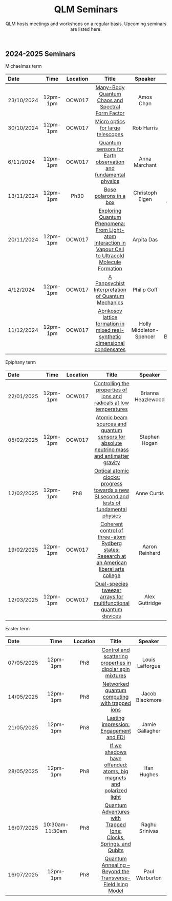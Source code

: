 ﻿---
layout: page
title: QLM Seminars
subtitle: QLM hosts meetings and workshops on a regular basis. Upcoming seminars are listed here.
---

## 2024-2025 Seminars

Michaelmas term

|Date  |Time |Location  |Title   |Speaker    |Institution    |
|:---  | :----: | :----:  | :--------:      | :------:      |           --: |
|23/10/2024|12pm-1pm|OCW017|<a href="/events/seminars/abstracts/2024 Michaelmas/Amos Chan"> Many-Body Quantum Chaos and Spectral Form Factor </a>|Amos Chan |Lancaster University |
|30/10/2024|12pm-1pm|OCW017|<a href="/events/seminars/abstracts/2024 Michaelmas/Rob Harris"> Micro optics for large telescopes </a>|Rob Harris |Durham University CfAI |
|6/11/2024|12pm-1pm|OCW017|<a href="/events/seminars/abstracts/2024 Michaelmas/Anna Marchant"> Quantum sensors for Earth observation and fundamental physics </a>|Anna Marchant |RAL Space |
|13/11/2024|12pm-1pm|Ph30|<a href="/events/seminars/abstracts/2024 Michaelmas/Christoph Eigen"> Bose polarons in a box </a>|Christoph Eigen |University of Cambridge |
|20/11/2024|12pm-1pm|OCW017|<a href="/events/seminars/abstracts/2024 Michaelmas/Arpita Das"> Exploring Quantum Phenomena: From Light-atom Interaction in Vapour Cell to Ultracold Molecule Formation </a>|Arpita Das |Durham QLM |
|4/12/2024|12pm-1pm|OCW017|<a href="/events/seminars/abstracts/2024 Michaelmas/Philip Goff"> A Panpsychist Interpretation of Quantum Mechanics </a>|Philip Goff |Durham University, Dept. of Philosophy |
|11/12/2024|12pm-1pm|OCW017|<a href="/events/seminars/abstracts/2024 Michaelmas/Holly Middleton Spencer"> Abrikosov lattice formation in mixed real-synthetic dimensional condensates </a>|Holly Middleton-Spencer |University of Birmingham |

Epiphany term

|Date  |Time |Location  |Title   |Speaker    |Institution    |
|:---  | :----: | :----:  | :--------:      | :------:      |           --: |
|22/01/2025|12pm-1pm|OCW017|<a href="/events/seminars/abstracts/2025 Epiphany/Brianna Heazlewood"> Controlling the properties of ions and radicals at low temperatures </a>|Brianna Heazlewood |University of Liverpool |
|05/02/2025|12pm-1pm|OCW017|<a href="/events/seminars/abstracts/2025 Epiphany/Stephen Hogan"> Atomic beam sources and quantum sensors for absolute neutrino mass and antimatter gravity </a>|Stephen Hogan |University College London (UCL)|
|12/02/2025|12pm-1pm|Ph8|<a href="/events/seminars/abstracts/2025 Epiphany/Anne Curtis"> Optical atomic clocks: progress towards a new SI second and tests of fundamental physics </a>|Anne Curtis |National Physical Laboratory (NPL)|
|19/02/2025|12pm-1pm|OCW017|<a href="/events/seminars/abstracts/2025 Epiphany/Aaron Reinhard"> Coherent control of three-atom Rydberg states: Research at an American liberal arts college </a>|Aaron Reinhard |Kenyon College - Leverhulme Visiting Professor at Durham University|
|12/03/2025|12pm-1pm|OCW017|<a href="/events/seminars/abstracts/2025 Epiphany/Alex Guttridge">  Dual-species tweezer arrays for multifunctional quantum devices </a>|Alex Guttridge |Durham University, QLM|

Easter term

|Date  |Time |Location  |Title   |Speaker    |Institution    |
|:---  | :----: | :----:  | :--------:      | :------:      |           --: |
|07/05/2025|12pm-1pm|Ph8|<a href="/events/seminars/abstracts/2025 Summer/Louis Lafforgue">Control and scattering properties in dipolar spin mixtures</a>|Louis Lafforgue |University of Innsbruck |
|14/05/2025|12pm-1pm|Ph8|<a href="/events/seminars/abstracts/2025 Summer/Jacob Blackmore"> Networked quantum computing with trapped ions </a>|Jacob Blackmore |University of Oxford |
|21/05/2025|12pm-1pm|Ph8|<a href="/events/seminars/abstracts/2025 Summer/Jamie Gallagher"> Lasting impression: Engagement and EDI </a>|Jamie Gallagher | |
|28/05/2025|12pm-1pm|Ph8|<a href="/events/seminars/abstracts/2025 Summer/Ifan Hughes"> If we shadows have offended: atoms, big magnets and polarized light </a>|Ifan Hughes | Durham University, QLM|
|16/07/2025|10:30am-11:30am|Ph8|<a href="/events/seminars/abstracts/2025 Summer/Raghu Srinivas"> Quantum Adventures with Trapped Ions: Clocks, Springs, and Qubits </a>|Raghu Srinivas |University of Oxford|
|16/07/2025|12pm-1pm|Ph8|<a href="/events/seminars/abstracts/2025 Summer/Paul Warburton"> Quantum Annealing – Beyond the Transverse-Field Ising Model </a>|Paul Warburton |UCL|




